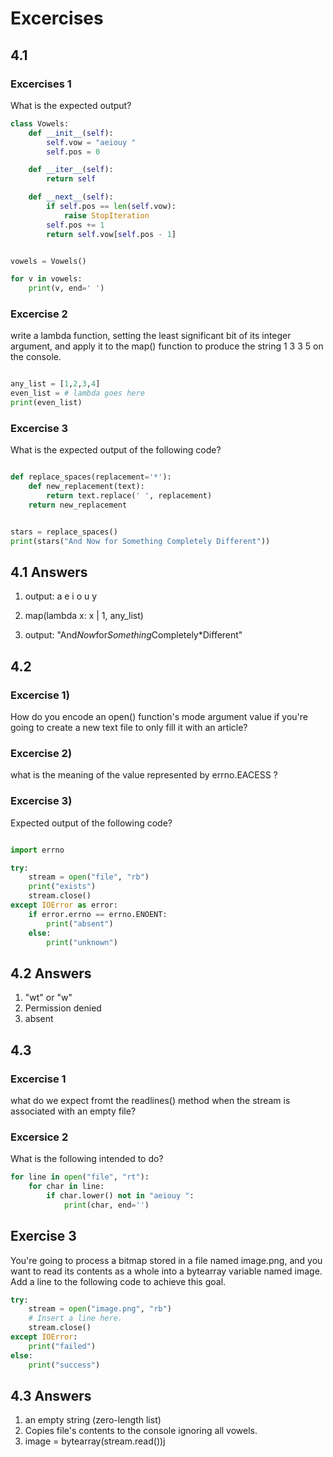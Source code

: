 # Excercises


## 4.1
### Excercises 1

What is the expected output?

```python
class Vowels:
    def __init__(self):
        self.vow = "aeiouy "  
        self.pos = 0

    def __iter__(self):
        return self

    def __next__(self):
        if self.pos == len(self.vow):
            raise StopIteration
        self.pos += 1
        return self.vow[self.pos - 1]


vowels = Vowels()

for v in vowels:
    print(v, end=' ')

```

### Excercise 2

write a lambda function, setting the least significant bit of its integer argument, and apply it to the map() function to produce the string 1 3 3 5 on the console.

```python

any_list = [1,2,3,4]
even_list = # lambda goes here
print(even_list)

```

### Excercise 3

What is the expected output of the following code?

```python

def replace_spaces(replacement='*'):
    def new_replacement(text):
        return text.replace(' ', replacement)
    return new_replacement


stars = replace_spaces()
print(stars("And Now for Something Completely Different"))

```

## 4.1 Answers

1) output: a e i o u y

2) map(lambda x: x | 1, any_list)

3) output: "And*Now*for*Something*Completely*Different"

## 4.2

### Excercise 1)

How do you encode an open() function's mode argument value if you're going to create a new text file to only fill it with an article?

### Excercise 2)

what is the meaning of the value represented by errno.EACESS ?

### Excercise 3)

Expected output of the following code?

```python

import errno

try:
    stream = open("file", "rb")
    print("exists")
    stream.close()
except IOError as error:
    if error.errno == errno.ENOENT:
        print("absent")
    else:
        print("unknown")


```

## 4.2 Answers

1) "wt" or "w"
2) Permission denied
3) absent



## 4.3

### Excercise 1

what do we expect fromt the readlines() method when the stream is associated with an empty file?

### Excersice 2

What is the following intended to do?

```python
for line in open("file", "rt"):
    for char in line:
        if char.lower() not in "aeiouy ":
            print(char, end='')
```



## Exercise 3

You're going to process a bitmap stored in a file named image.png, and you want to read its contents as a whole into a bytearray variable named image. Add a line to the following code to achieve this goal.

```python
try:
    stream = open("image.png", "rb")
    # Insert a line here.
    stream.close()
except IOError:
    print("failed")
else:
    print("success")
```


## 4.3 Answers

1) an empty string (zero-length list)
2) Copies file's contents to the console ignoring all vowels.
3) image = bytearray(stream.read())j